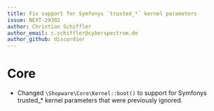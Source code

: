 ```yaml
---
title: Fix support for Symfonys `trusted_*` kernel parameters
issue: NEXT-29302
author: Christian Schiffler
author_email: c.schiffler@cyberspectrum.de
author_github: discordier
---
```

# Core
* Changed `\Shopware\Core\Kernel::boot()` to support for Symfonys trusted_* kernel parameters that were previously ignored.
